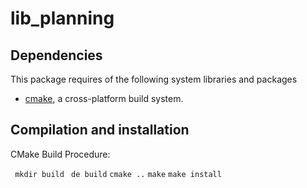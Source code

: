 # lib_planning


## Dependencies

This package requires of the following system libraries and packages

* [cmake](https://www.cmake.org "CMake's Homepage"), a cross-platform build system.


## Compilation and installation

CMake Build Procedure:

``` mkdir build```
``` de build```
``` cmake .. ```
```make```
```make install```

